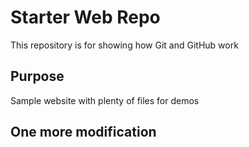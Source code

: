 # Starter Web Repo

This repository is for showing how Git and GitHub work

## Purpose

Sample website with plenty of files for demos

## One more modification